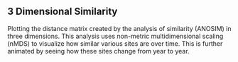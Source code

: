 

## 3 Dimensional Similarity

Plotting the distance matrix created by the analysis of similarity (ANOSIM) in three dimensions. This analysis uses non-metric multidimensional scaling (nMDS) to visualize how similar various sites are over time. This is further animated by seeing how these sites change from year to year. 